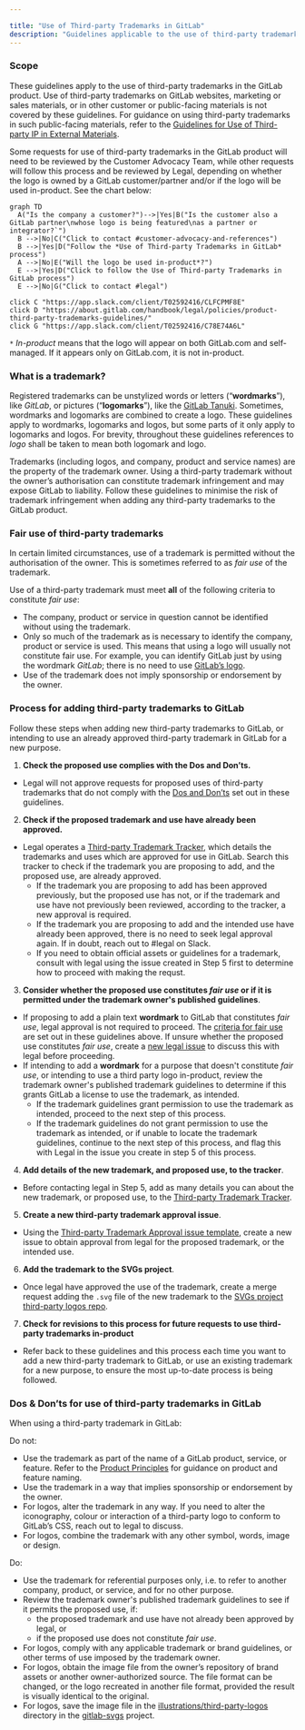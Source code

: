 ```yaml
---

title: "Use of Third-party Trademarks in GitLab"
description: "Guidelines applicable to the use of third-party trademarks in the GitLab product"
---
```




<link rel="stylesheet" type="text/css" href="/stylesheets/biztech.css" />







### Scope

These guidelines apply to the use of third-party trademarks in the GitLab product. Use of third-party trademarks on GitLab websites, marketing or sales materials, or in other customer or public-facing materials is not covered by these guidelines. For guidance on using third-party trademarks in such public-facing materials, refer to the [Guidelines for Use of Third-party IP in External Materials](https://about.gitlab.com/handbook/legal/ip-public-materials-guidelines/).

Some requests for use of third-party trademarks in the GitLab product will need to be reviewed by the Customer Advocacy Team, while other requests will follow this process and be reviewed by Legal, depending on whether the logo is owned by a GitLab customer/partner and/or if the logo will be used in-product. See the chart below:

```mermaid
graph TD
  A("Is the company a customer?")-->|Yes|B("Is the customer also a GitLab partner\nwhose logo is being featured\nas a partner or integrator?`")
  B -->|No|C("Click to contact #customer-advocacy-and-references")
  B -->|Yes|D("Follow the *Use of Third-party Trademarks in GitLab* process")
  A -->|No|E("Will the logo be used in-product*?")
  E -->|Yes|D("Click to follow the Use of Third-party Trademarks in GitLab process")
  E -->|No|G("Click to contact #legal")

click C "https://app.slack.com/client/T02592416/CLFCPMF8E"
click D "https://about.gitlab.com/handbook/legal/policies/product-third-party-trademarks-guidelines/"
click G "https://app.slack.com/client/T02592416/C78E74A6L"
```

`*` *In-product* means that the logo will appear on both GitLab.com and self-managed. If it appears only on GitLab.com, it is not in-product.

### What is a trademark?

Registered trademarks can be unstylized words or letters (“**wordmarks**”), like *GitLab*, or pictures (“**logomarks**”), like the [GitLab Tanuki](https://about.gitlab.com/images/press/logo/png/gitlab-icon-rgb.png). Sometimes, wordmarks and logomarks are combined to create a logo. These guidelines apply to wordmarks, logomarks and logos, but some parts of it only apply to logomarks and logos. For brevity, throughout these guidelines references to *logo* shall be taken to mean both logomark and logo.

Trademarks (including logos, and company, product and service names) are the property of the trademark owner. Using a third-party trademark without the owner’s authorisation can constitute trademark infringement and may expose GitLab to liability. Follow these guidelines to minimise the risk of trademark infringement when adding any third-party trademarks to the GitLab product.

### Fair use of third-party trademarks

In certain limited circumstances, use of a trademark is permitted without the authorisation of the owner. This is sometimes referred to as *fair use* of the trademark.

Use of a third-party trademark must meet **all** of the following criteria to constitute *fair use*:

- The company, product or service in question cannot be identified without using the trademark.
- Only so much of the trademark as is necessary to identify the company, product or service is used. This means that using a logo will usually not constitute fair use. For example, you can identify GitLab just by using the wordmark *GitLab*; there is no need to use [GitLab’s logo](https://about.gitlab.com/images/press/logo/png/gitlab-logo-gray-rgb.png).
- Use of the trademark does not imply sponsorship or endorsement by the owner.

### Process for adding third-party trademarks to GitLab

Follow these steps when adding new third-party trademarks to GitLab, or intending to use an already approved third-party trademark in GitLab for a new purpose.

1. **Check the proposed use complies with the Dos and Don’ts.**
- Legal will not approve requests for proposed uses of third-party trademarks that do not comply with the [Dos and Don’ts](https://about.gitlab.com/handbook/legal/policies/product-third-party-trademarks-guidelines/#dos--donts-for-use-of-third-party-trademarks-in-gitlab) set out in these guidelines.
2. **Check if the proposed trademark and use have already been approved.**
- Legal operates a [Third-party Trademark Tracker](https://docs.google.com/spreadsheets/d/1fa4pzDgbtXSbjw1hex-jouoYu_NDwHpwQwJMbcBHmI4/edit?usp=sharing), which details the trademarks and uses which are approved for use in GitLab. Search this tracker to check if the trademark you are proposing to add, and the proposed use, are already approved.
    - If the trademark you are proposing to add has been approved previously, but the proposed use has not, or if the trademark and use have not previously been reviewed, according to the tracker, a new approval is required.
    - If the trademark you are proposing to add and the intended use have already been approved, there is no need to seek legal approval again. If in doubt, reach out to #legal on Slack.
    - If you need to obtain official assets or guidelines for a trademark, consult with legal using the issue created in Step 5 first to determine how to proceed with making the requst.
3. **Consider whether the proposed use constitutes *fair use* or if it is permitted under the trademark owner's published guidelines**.
- If proposing to add a plain text **wordmark** to GitLab that constitutes *fair use*, legal approval is not required to proceed. The [criteria for fair use](https://about.gitlab.com/handbook/legal/policies/product-third-party-trademarks-guidelines/#fair-use-of-third-party-trademarks) are set out in these guidelines above. If unsure whether the proposed use constitutes *fair use*, create a [new legal issue](https://gitlab.com/gitlab-com/legal-and-compliance/-/issues/new?issuable_template=general-legal-template) to discuss this with legal before proceeding.
- If intending to add a **wordmark** for a purpose that doesn't constitute *fair use*, or intending to use a third party logo in-product, review the trademark owner's published trademark guidelines to determine if this grants GitLab a license to use the trademark, as intended.
    - If the trademark guidelines grant permission to use the trademark as intended, proceed to the next step of this process.
    - If the trademark guidelines do not grant permission to use the trademark as intended, or if unable to locate the trademark guidelines, continue to the next step of this process, and flag this with Legal in the issue you create in step 5 of this process.
4. **Add details of the new trademark, and proposed use, to the tracker**.
- Before contacting legal in Step 5, add as many details you can about the new trademark, or proposed use, to the [Third-party Trademark Tracker](https://docs.google.com/spreadsheets/d/1fa4pzDgbtXSbjw1hex-jouoYu_NDwHpwQwJMbcBHmI4/edit?usp=sharing).
5. **Create a new third-party trademark approval issue**.
- Using the [Third-party Trademark Approval issue template](https://gitlab.com/gitlab-com/legal-and-compliance/-/issues/new?issuable_template=thirdparty-trademark-approval), create a new issue to obtain approval from legal for the proposed trademark, or the intended use.
6. **Add the trademark to the SVGs project**.
- Once legal have approved the use of the trademark, create a merge request adding the `.svg` file of the new trademark to the [SVGs project third-party logos repo](https://gitlab.com/gitlab-org/gitlab-svgs/-/tree/main/illustrations/third-party-logos).
7. **Check for revisions to this process for future requests to use third-party trademarks in-product**
- Refer back to these guidelines and this process each time you want to add a new third-party trademark to GitLab, or use an existing trademark for a new purpose, to ensure the most up-to-date process is being followed.

### Dos & Don’ts for use of third-party trademarks in GitLab

When using a third-party trademark in GitLab:

Do not:

- Use the trademark as part of the name of a GitLab product, service, or feature. Refer to the [Product Principles](/handbook/product/product-principles/#give-products-and-features-descriptive-not-distinctive-names) for guidance on product and feature naming.
- Use the trademark in a way that implies sponsorship or endorsement by the owner.
- For logos, alter the trademark in any way. If you need to alter the iconography, colour or interaction of a third-party logo to conform to GitLab’s CSS, reach out to legal to discuss.
- For logos, combine the trademark with any other symbol, words, image or design.

Do:

- Use the trademark for referential purposes only, i.e. to refer to another company, product, or service, and for no other purpose.
- Review the trademark owner's published trademark guidelines to see if it permits the proposed use, if:
    - the proposed trademark and use have not already been approved by legal, or
    - if the proposed use does not constitute *fair use*.
- For logos, comply with any applicable trademark or brand guidelines, or other terms of use imposed by the trademark owner.
- For logos, obtain the image file from the owner’s repository of brand assets or another owner-authorized source. The file format can be changed, or the logo recreated in another file format, provided the result is visually identical to the original.
- For logos, save the image file in the [illustrations/third-party-logos](https://gitlab.com/gitlab-org/gitlab-svgs/-/tree/main/illustrations/third-party-logos) directory in the [gitlab-svgs](https://gitlab.com/gitlab-org/gitlab-svgs) project.
